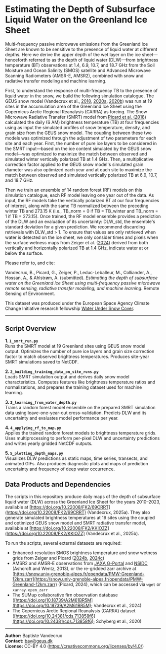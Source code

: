 # Estimating the Depth of Subsurface Liquid Water on the Greenland Ice Sheet

Multi-frequency passive microwave emissions from the Greenland Ice Sheet are known to be sensitive to the presence of liquid water at different depths. Here we derive the upper depth of the wet layer on the ice sheet—henceforth referred to as the depth of liquid water (DLW)—from brightness temperature (BT) observations at 1.4, 6.9, 10.7, and 18.7 GHz from the Soil Moisture and Ocean Salinity (SMOS) satellite and Advanced Microwave Scanning Radiometers (AMSR-E, AMSR2), combined with snow and radiative transfer modeling and machine learning.

First, to understand the response of multi-frequency TB to the presence of liquid water in the snow, we build the following simulation catalogue. The GEUS snow model (Vandecrux et al., [2018](https://doi.org/10.1029/2017JF004597), [2020a](https://doi.org/10.1017/jog.2020.30), [2020b](https://doi.org/10.5194/tc-14-3785-2020)) was run at 19 sites in the accumulation area of the Greenland Ice Sheet using the Copernicus Arctic Regional Reanalysis (CARRA) as forcing. The Snow Microwave Radiative Transfer (SMRT) model from [Picard et al. (2018)](https://doi.org/10.5194/gmd-11-2763-2018) calculated the daily (6 AM) brightness temperature (TB) at four frequencies using as input the simulated profiles of snow temperature, density, and grain size from the GEUS snow model. The coupling between these two models was optimized through the adjustment of two parameters for each site and each year. First, the number of pure ice layers to be considered in the SMRT input—based on the ice content simulated by the GEUS snow model—was optimized to maximize the match between observed and simulated winter vertically polarized TB at 1.4 GHz. Then, a multiplicative correction factor applied to the GEUS snow model's simulated grain diameter was also optimized each year and at each site to maximize the match between observed and simulated vertically polarized TB at 6.9, 10.7, and 18.7 GHz.

Then we train an ensemble of 14 random forest (RF) models on this simulation catalogue, each RF model leaving one year out of the data. As input, the RF models take the vertically polarized BT at our four frequencies of interest, along with the same TB normalized between the preceding winter TB and 273.15 K (i.e., TB_norm = 0 if TB = TB_winter and TB_norm = 1 if TB = 273.15). Once trained, the RF model ensemble provides a prediction of the DLW and an evaluation of its uncertainty: DLW_std, the ensemble's standard deviation for a given prediction. We recommend discarding retrievals with DLW_std > 1. To ensure that values are only retrieved when water is detected on the ice sheet, we only consider times and pixels when the surface wetness maps from Zeiger et al. ([2024](https://doi.org/10.1016/j.rse.2024.114469)) derived from both vertically and horizontally polarized TB at 1.4 GHz, indicate water at or below the surface.

Please refer to, and cite:

Vandecrux, B., Picard, G., Zeiger, P., Leduc-Leballeur, M., Colliander, A., Hossan, A., & Ahlstrøm, A. (submitted). *Estimating the depth of subsurface water on the Greenland Ice Sheet using multi-frequency passive microwave remote sensing, radiative transfer modeling, and machine learning*. Remote Sensing of Environment.

This dataset was produced under the European Space Agency Climate Change Initiative research fellowship [Water Under Snow Cover](https://climate.esa.int/en/about-us-new/fellowships/esa-cci-research-fellowship-Baptiste-Vandecrux/).

---

## Script Overview

**1. `1_smrt_run.py`**  
Runs the SMRT model at 19 Greenland sites using GEUS snow model output. Optimizes the number of pure ice layers and grain size correction factor to match observed brightness temperatures. Produces site-year SMRT simulations saved to NetCDF.

**2. `2_building_training_data_on_site_runs.py`**  
Loads SMRT simulation output and derives daily snow model characteristics. Computes features like brightness temperature ratios and normalizations, and prepares the training dataset used for machine learning.

**3. `3_learning_from_water_depth.py`**  
Trains a random forest model ensemble on the prepared SMRT simulation data using leave-one-year-out cross-validation. Predicts DLW and its uncertainty and evaluates model performance per year.

**4. `4_applying_rf_to_map.py`**  
Applies the trained random forest models to brightness temperature grids. Uses multiprocessing to perform per-pixel DLW and uncertainty predictions and writes yearly gridded NetCDF outputs.

**5. `5_plotting_depth_maps.py`**  
Visualizes DLW predictions as static maps, time series, transects, and animated GIFs. Also produces diagnostic plots and maps of prediction uncertainty and frequency of deep water occurrence.


## Data Products and Dependencies

The scripts in this repository produce daily maps of the depth of subsurface liquid water (DLW) across the Greenland Ice Sheet for the years 2010–2023, available at [https://doi.org/10.22008/FK2/69CRRT](https://doi.org/10.22008/FK2/69CRRT) (Vandecrux, 2025a). They also generate simulated brightness temperatures at 19 sites using the coupled and optimized GEUS snow model and SMRT radiative transfer model, available at [https://doi.org/10.22008/FK2/KKIOZZ](https://doi.org/10.22008/FK2/KKIOZZ) (Vandecrux et al., 2025b).

To run the scripts, several external datasets are required:
- Enhanced-resolution SMOS brightness temperature and snow wetness grids from Zeiger and Picard ([2024b](https://doi.org/10.57932/f72f9515-3699-4fae-92fc-a350075d042f), [2024c](https://doi.org/10.57932/1970fb7c-cdb4-4ddf-9891-1e6836a46f25))
- AMSR2 and AMSR-E observations from [JAXA G-Portal](https://gportal.jaxa.jp/gpr/) and [NSIDC](https://doi.org/10.5067/AMSR-E/AE_L2A.003) (Ashcroft and Wentz, 2013), or the re-gridded zarr archive at [https://snow.univ-grenoble-alpes.fr/opendata/PMW-Greenland-12km.zarr](https://snow.univ-grenoble-alpes.fr/opendata/PMW-Greenland-12km.zarr) (Picard, 2024), which can be accessed via `wget` or `xarray.open_zarr`
- The SUMup collaborative firn observation database ([https://doi.org/10.18739/A2M61BR5M](https://doi.org/10.18739/A2M61BR5M); Vandecrux et al., 2024)
- The Copernicus Arctic Regional Reanalysis (CARRA) dataset ([https://doi.org/10.24381/cds.713858f6](https://doi.org/10.24381/cds.713858f6); Schyberg et al., 2020)

---

**Author:** Baptiste Vandecrux  
**Contact:** bav@geus.dk  
**License:** CC-BY 4.0 (https://creativecommons.org/licenses/by/4.0/)
